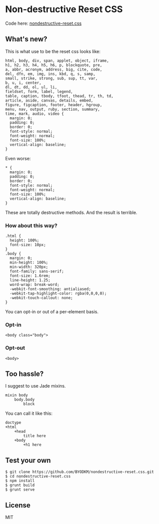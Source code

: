 # Non-destructive Reset CSS

Code here: [nondestructive-reset.css](nondestructive-reset.css)

## What's new?

This is what use to be the reset css looks like:

    html, body, div, span, applet, object, iframe,
    h1, h2, h3, h4, h5, h6, p, blockquote, pre,
    a, abbr, acronym, address, big, cite, code,
    del, dfn, em, img, ins, kbd, q, s, samp,
    small, strike, strong, sub, sup, tt, var,
    b, u, i, center,
    dl, dt, dd, ol, ul, li,
    fieldset, form, label, legend,
    table, caption, tbody, tfoot, thead, tr, th, td,
    article, aside, canvas, details, embed,
    figure, figcaption, footer, header, hgroup,
    menu, nav, output, ruby, section, summary,
    time, mark, audio, video {
      margin: 0;
      padding: 0;
      border: 0;
      font-style: normal;
      font-weight: normal;
      font-size: 100%;
      vertical-align: baseline;
    }

Even worse:

    * {
      margin: 0;
      padding: 0;
      border: 0;
      font-style: normal;
      font-weight: normal;
      font-size: 100%;
      vertical-align: baseline;
    }

These are totally destructive methods. And the result is terrible.

### How about this way?

    .html {
      height: 100%;
      font-size: 10px;
    }
    .body {
      margin: 0;
      min-height: 100%;
      min-width: 320px;
      font-family: sans-serif;
      font-size: 1.6rem;
      line-height: 1.25;
      word-wrap: break-word;
      -webkit-font-smoothing: antialiased;
      -webkit-tap-highlight-color: rgba(0,0,0,0);
      -webkit-touch-callout: none;
    }

You can opt-in or out of a per-element basis.

### Opt-in
    <body class="body">

### Opt-out

    <body>

## Too hassle?

I suggest to use Jade mixins.

    mixin body
        body.body
            block

You can call it like this:

    doctype
    +html
        +head
            title here
        +body
            +h1 here

## Test your own
    $ git clone https://github.com/BYODKM/nondestructive-reset.css.git
    $ cd nondestructive-reset.css
    $ npm install
    $ grunt build
    $ grunt serve

## License

MIT
